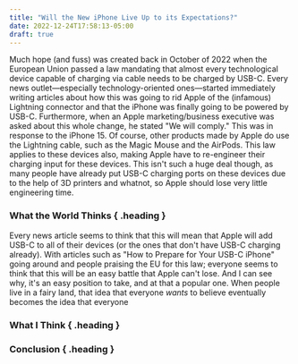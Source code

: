 ```yaml
---
title: "Will the New iPhone Live Up to its Expectations?"
date: 2022-12-24T17:58:13-05:00
draft: true
---
```


Much hope (and fuss) was created back in October of 2022 when the European
Union passed a law mandating that almost every technological device capable of
charging via cable needs to be charged by USB-C. Every news outlet—especially
technology-oriented ones—started immediately writing articles about how this
was going to rid Apple of the (infamous) Lightning connector and that the
iPhone was finally going to be powered by USB-C. Furthermore, when an Apple
marketing/business executive was asked about this whole change, he stated "We
will comply." This was in response to the iPhone 15. Of course, other
products made by Apple do use the Lightning cable, such as the Magic Mouse and
the AirPods. This law applies to these devices also, making Apple have to
re-engineer their charging input for these devices. This isn't such a huge
deal though, as many people have already put USB-C charging ports on these
devices due to the help of 3D printers and whatnot, so Apple should lose very
little engineering time.

### What the World Thinks { .heading }
Every news article seems to think that this will mean that Apple will add USB-C
to all of their devices (or the ones that don't have USB-C charging already).
With articles such as "How to Prepare for Your USB-C iPhone" going around and
people praising the EU for this law; everyone seems to think that this will be
an easy battle that Apple can't lose. And I can see why, it's an easy position
to take, and at that a popular one. When people live in a fairy land, that idea
that everyone *wants* to believe eventually becomes the idea that everyone 

### What I Think { .heading }

### Conclusion { .heading }
